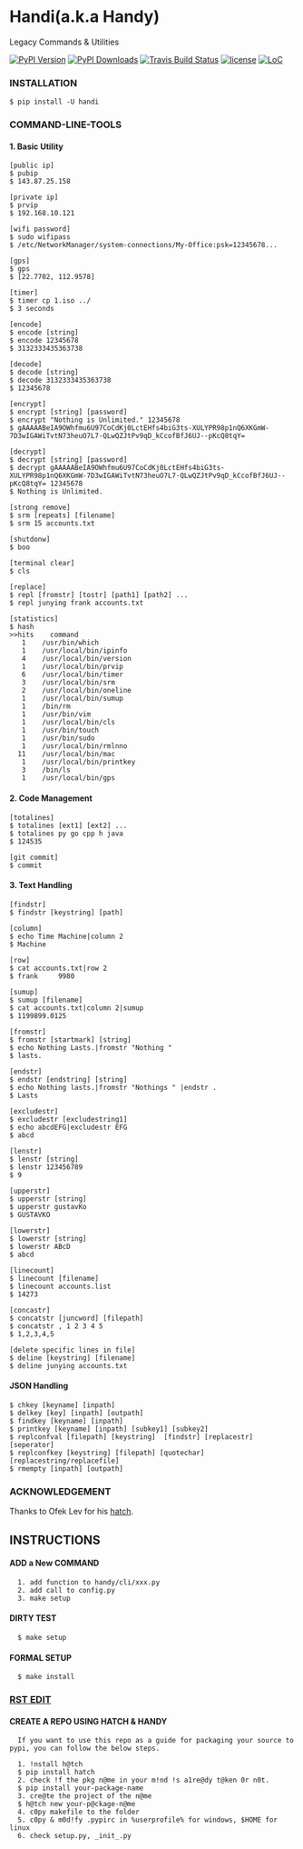 # Handi(a.k.a Handy)

Legacy Commands & Utilities

[![PyPI Version](https://img.shields.io/pypi/v/handi.svg)](https://pypi.python.org/pypi/handi)
[![PyPI Downloads](https://img.shields.io/pypi/dm/handi.svg)](https://pypi.python.org/pypi/handi)
[![Travis Build Status](https://img.shields.io/travis/gustavkkk/handy.svg)](https://travis-ci.org/gustavkkk/handy)
[![license](https://img.shields.io/github/license/gaojunying/license.svg)](https://github.com/gaojunying/license/blob/master/LICENSE)
[![LoC](https://tokei.rs/b1/github/gustavkkk/handy)](https://github.com/gustavkkk/handy)

### INSTALLATION
```
$ pip install -U handi
```   
### COMMAND-LINE-TOOLS
#### 1. Basic Utility
```
[public ip]
$ pubip
$ 143.87.25.158

[private ip]
$ prvip
$ 192.168.10.121

[wifi password]
$ sudo wifipass
$ /etc/NetworkManager/system-connections/My-Office:psk=12345678...

[gps]
$ gps
$ [22.7702, 112.9578]

[timer]
$ timer cp 1.iso ../
$ 3 seconds

[encode]
$ encode [string]
$ encode 12345678
$ 3132333435363738

[decode]
$ decode [string]
$ decode 3132333435363738
$ 12345678

[encrypt]
$ encrypt [string] [password] 
$ encrypt "Nothing is Unlimited." 12345678
$ gAAAAABeIA9OWhfmu6U97CoCdKj0LctEHfs4biG3ts-XULYPR98p1nQ6XKGmW-7D3wIGAWiTvtN73heuO7L7-QLwQZJtPv9qD_kCcofBfJ6UJ--pKcQ8tqY=

[decrypt]
$ decrypt [string] [password]
$ decrypt gAAAAABeIA9OWhfmu6U97CoCdKj0LctEHfs4biG3ts-XULYPR98p1nQ6XKGmW-7D3wIGAWiTvtN73heuO7L7-QLwQZJtPv9qD_kCcofBfJ6UJ--pKcQ8tqY= 12345678
$ Nothing is Unlimited.

[strong remove]
$ srm [repeats] [filename]
$ srm 15 accounts.txt

[shutdonw]
$ boo

[terminal clear]
$ cls

[replace]
$ repl [fromstr] [tostr] [path1] [path2] ...
$ repl junying frank accounts.txt

[statistics]
$ hash
>>hits    command
   1    /usr/bin/which
   1    /usr/local/bin/ipinfo
   4    /usr/local/bin/version
   1    /usr/local/bin/prvip
   6    /usr/local/bin/timer
   3    /usr/local/bin/srm
   2    /usr/local/bin/oneline
   1    /usr/local/bin/sumup
   1    /bin/rm
   1    /usr/bin/vim
   1    /usr/local/bin/cls
   1    /usr/bin/touch
   1    /usr/bin/sudo
   1    /usr/local/bin/rmlnno
  11    /usr/local/bin/mac
   1    /usr/local/bin/printkey
   3    /bin/ls
   1    /usr/local/bin/gps
```
#### 2. Code Management
```
[totalines]
$ totalines [ext1] [ext2] ...
$ totalines py go cpp h java
$ 124535

[git commit]
$ commit
```
#### 3. Text Handling
```
[findstr] 
$ findstr [keystring] [path]

[column]
$ echo Time Machine|column 2
$ Machine

[row]
$ cat accounts.txt|row 2
$ frank     9980

[sumup]
$ sumup [filename]
$ cat accounts.txt|column 2|sumup
$ 1199899.0125

[fromstr]
$ fromstr [startmark] [string]
$ echo Nothing Lasts.|fromstr "Nothing "
$ lasts.

[endstr]
$ endstr [endstring] [string]
$ echo Nothing lasts.|fromstr "Nothings " |endstr .
$ Lasts

[excludestr]
$ excludestr [excludestring1]
$ echo abcdEFG|excludestr EFG
$ abcd

[lenstr]
$ lenstr [string]
$ lenstr 123456789
$ 9

[upperstr]
$ upperstr [string]
$ upperstr gustavKo
$ GUSTAVKO

[lowerstr]
$ lowerstr [string]
$ lowerstr ABcD
$ abcd

[linecount]
$ linecount [filename]
$ linecount accounts.list
$ 14273

[concastr]
$ concatstr [juncword] [filepath]
$ concatstr , 1 2 3 4 5
$ 1,2,3,4,5

[delete specific lines in file]
$ deline [keystring] [filename]
$ deline junying accounts.txt
```

#### JSON Handling
```
$ chkey [keyname] [inpath]
$ delkey [key] [inpath] [outpath]
$ findkey [keyname] [inpath]
$ printkey [keyname] [inpath] [subkey1] [subkey2]
$ replconfval [filepath] [keystring]  [findstr] [replacestr] [seperator]
$ replconfkey [keystring] [filepath] [quotechar] [replacestring/replacefile]
$ rmempty [inpath] [outpath]
```
### ACKNOWLEDGEMENT

   Thanks to Ofek Lev for his [hatch](https://github.com/ofek/hatch).

## INSTRUCTIONS
#### ADD a New COMMAND
      1. add function to handy/cli/xxx.py
      2. add call to config.py
      3. make setup
#### DIRTY TEST
      $ make setup
#### FORMAL SETUP
      $ make install
### [RST EDIT](http://rst.ninjs.org/#)
#### CREATE A REPO USING HATCH & HANDY

      If you want to use this repo as a guide for packaging your source to pypi, you can follow the below steps.
      
      1. !nstall h@tch
      $ pip install hatch
      2. check !f the pkg n@me in your m!nd !s a1re@dy t@ken 0r n0t.
      $ pip install your-package-name
      3. cre@te the project of the n@me
      $ h@tch new your-p@ckage-n@me
      4. c0py makefile to the folder
      5. c0py & m0d!fy .pypirc in %userprofile% for windows, $HOME for linux
      6. check setup.py, _init_.py

